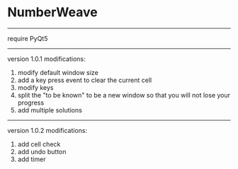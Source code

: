 # NumberWeave

---
require PyQt5

---
version 1.0.1 modifications:

1. modify default window size
2. add a key press event to clear the current cell
3. modify keys
4. split the "to be known" to be a new window so that you will not lose your progress
5. add multiple solutions

---
version 1.0.2 modifications:

1. add cell check
2. add undo button
3. add timer
